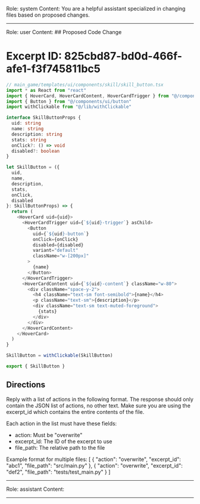 Role: system
Content: You are a helpful assistant specialized in changing files based on proposed changes.
__________________
Role: user
Content: ## Proposed Code Change
# Excerpt ID: 825cbd87-bd0d-466f-afe1-f3f745811bc5
```typescript
// main_game/templates/ui/components/skill/skill_button.tsx
import * as React from "react"
import { HoverCard, HoverCardContent, HoverCardTrigger } from "@/components/ui/hover-card"
import { Button } from "@/components/ui/button"
import withClickable from "@/lib/withClickable"

interface SkillButtonProps {
  uid: string
  name: string
  description: string
  stats: string
  onClick?: () => void
  disabled?: boolean
}

let SkillButton = ({
  uid,
  name,
  description,
  stats,
  onClick,
  disabled
}: SkillButtonProps) => {
  return (
    <HoverCard uid={uid}>
      <HoverCardTrigger uid={`${uid}-trigger`} asChild>
        <Button
          uid={`${uid}-button`}
          onClick={onClick}
          disabled={disabled}
          variant="default"
          className="w-[200px]"
        >
          {name}
        </Button>
      </HoverCardTrigger>
      <HoverCardContent uid={`${uid}-content`} className="w-80">
        <div className="space-y-2">
          <h4 className="text-sm font-semibold">{name}</h4>
          <p className="text-sm">{description}</p>
          <div className="text-sm text-muted-foreground">
            {stats}
          </div>
        </div>
      </HoverCardContent>
    </HoverCard>
  )
}

SkillButton = withClickable(SkillButton)

export { SkillButton }
```

## Directions
Reply with a list of actions in the following format. The response should only contain the JSON list of actions, no other text.
Make sure you are using the excerpt_id which contains the entire contents of the file.

Each action in the list must have these fields:
- action: Must be "overwrite"
- excerpt_id: The ID of the excerpt to use
- file_path: The relative path to the file

Example format for multiple files:
[
    {
        "action": "overwrite",
        "excerpt_id": "abc1",
        "file_path": "src/main.py"
    },
    {
        "action": "overwrite",
        "excerpt_id": "def2",
        "file_path": "tests/test_main.py"
    }
]
__________________
Role: assistant
Content: 
__________________
